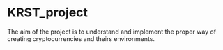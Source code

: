 # KRST_project
The aim of the project is to understand and implement the proper way of creating cryptocurrencies and theirs environments. 
